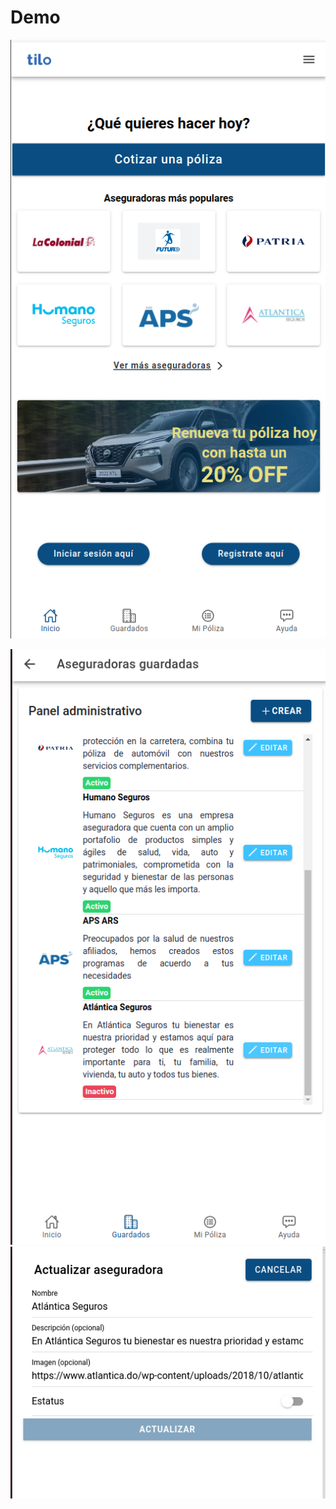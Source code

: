 # Demo

![1708665791166](image/README/1708665791166.png)

![1708665810949](image/README/1708665810949.png)![1708665829173](image/README/1708665829173.png)
